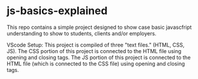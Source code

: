 # js-basics-explained

This repo contains a simple project designed to show case basic javascfript understanding to show to students, clients and/or employers.



VScode Setup:
This project is compiled of three "text files." (HTML, CSS, JS). 
The CSS portion of this project is connected to the HTML file using opening and closing <link></link> tags.
The JS portion of this project is connected to the HTML file (which is connected to the CSS file) using opening and closing <script></script> tags.
